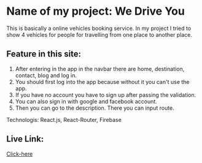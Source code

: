 # Name of my project: We Drive You

This is basically a online vehicles booking service. In my project I tried to show 4 vehicles for people for travelling from one place to another place.

## Feature in this site:
1. After entering in the app in the navbar there are  home, destination, contact, blog and log in.
2. You should first log into the app because without it you can't use the app.
3. If you have no account you have to sign up after passing the validation.
4. You can also sign in with google and facebook account.
5. Then you can go to the description. There you can input route.

Technologis:
React.js, React-Router, Firebase


## Live Link:
[Click-here](https://urban-rides-de25e.web.app)


